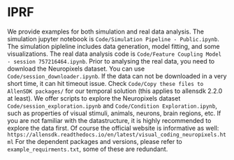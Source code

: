 # IPRF

We provide examples for both simulation and real data analysis. The simulation jupyter notebook is `Code/Simulation Pipeline - Public.ipynb`.
The simulation pipleline includes data generation, model fitting, and some visualizations.
The real data analysis code is `Code/Feature Coupling Model - session 757216464.ipynb`.
Prior to analysing the real data, you need to download the Neuropixels dataset. You can use `Code/session_downloader.ipynb`.
If the data can not be downloaded in a very short time, it can hit timeout issue. Check `Code/Copy these files to AllenSDK packages/` for our temporal solution (this applies to allensdk 2.2.0 at least).
We offer scripts to explore the Neuropixels dataset `Code/session_exploration.ipynb` and `Code/Condition Exploration.ipynb`, such as properties of visual stimuli, animals, neurons, brain regions, etc. If you are not familiar with the datastructure, it is highly recommended to explore the data first. Of course the official website is informative as well: `https://allensdk.readthedocs.io/en/latest/visual_coding_neuropixels.html`
For the dependent packages and versions, please refer to `example_requirments.txt`, some of these are redundant.
